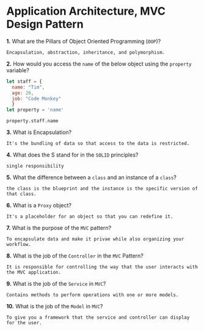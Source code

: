 # Application Architecture, MVC Design Pattern

**1.** What are the Pillars of Object Oriented Programming (`OOP`)?
<!-- enter you answer in the space below -->
```
Encapsulation, abstraction, inheritance, and polymorphism.
```
**2.** How would you access the `name` of the below object using the `property` variable?
```js
let staff = {
  name: "Tim",
  age: 26,
  job: "Code Monkey"
  }
let property = 'name'
```
<!-- enter you answer in the space below -->
```
property.staff.name
```
**3.** What is Encapsulation?
<!-- enter you answer in the space below -->
```
It's the bundling of data so that access to the data is restricted.
```
**4.** What does the S stand for in the `SOLID` principles?
<!-- enter you answer in the space below -->
```
single responsibility
```
**5.** What the difference between a `class` and an instance of a `class`?
<!-- enter you answer in the space below -->
```
the class is the blueprint and the instance is the specific version of that class.
```
**6.** What is a `Proxy` object?
<!-- enter you answer in the space below -->
```
It's a placeholder for an object so that you can redefine it.
```

**7.** What is the purpose of the `MVC` pattern?
<!-- enter you answer in the space below -->
```
To encapsulate data and make it privae while also organizing your workflow.
```
**8.** What is the job of the `Controller` in the `MVC` Pattern?
<!-- enter you answer in the space below -->
```
It is responsible for controlling the way that the user interacts with the MVC application.
```

**9.** What is the job of the `Service` in `MVC`?
<!-- enter you answer in the space below -->
```
Contains methods to perform operations with one or more models.
```
**10.** What is the job of the `Model` in `MVC`?
<!-- enter you answer in the space below -->
```
To give you a framework that the service and controller can display for the user.
```

